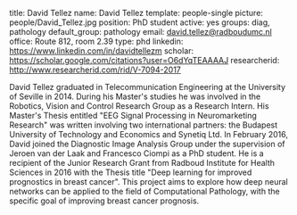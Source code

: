 title: David Tellez
name: David Tellez
template: people-single
picture: people/David_Tellez.jpg
position: PhD student
active: yes
groups: diag, pathology
default_group: pathology
email: david.tellez@radboudumc.nl
office: Route 812, room 2.39
type: phd
linkedin: https://www.linkedin.com/in/davidtellezm
scholar: https://scholar.google.com/citations?user=O6dYqTEAAAAJ
researcherid: http://www.researcherid.com/rid/V-7094-2017

David Tellez graduated in Telecommunication Engineering at the University of Seville in 2014. During his Master's studies he was involved in the Robotics, Vision and Control Research Group as a Research Intern. His Master's Thesis entitled "EEG Signal Processing in Neuromarketing Research" was written involving two international partners: the Budapest University of Technology and Economics and Synetiq Ltd. In February 2016, David joined the Diagnostic Image Analysis Group under the supervision of Jeroen van der Laak and Francesco Ciompi as a PhD student. He is a recipient of the Junior Research Grant from Radboud Institute for Health Sciences in 2016 with the Thesis title "Deep learning for improved prognostics in breast cancer". This project aims to explore how deep neural networks can be applied to the field of Computational Pathology, with the specific goal of improving breast cancer prognosis.
